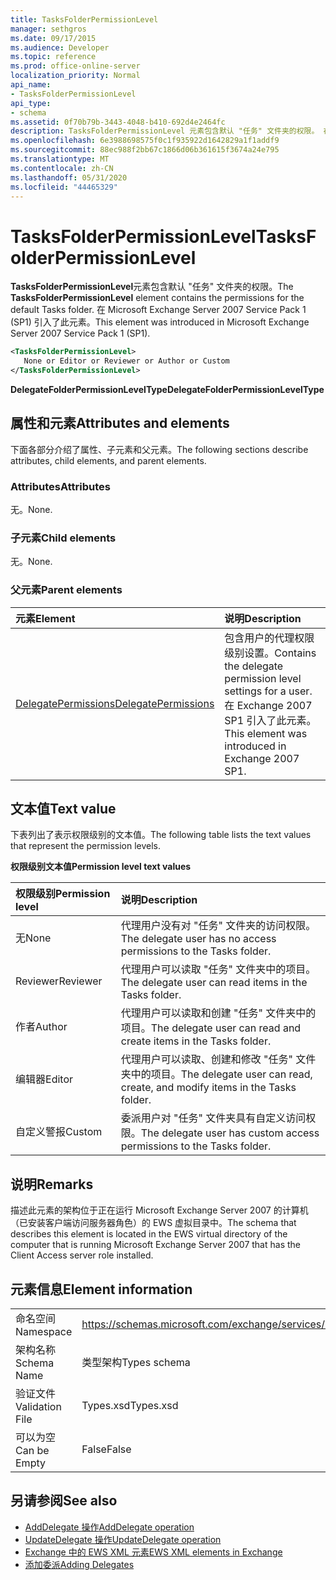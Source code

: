 ```yaml
---
title: TasksFolderPermissionLevel
manager: sethgros
ms.date: 09/17/2015
ms.audience: Developer
ms.topic: reference
ms.prod: office-online-server
localization_priority: Normal
api_name:
- TasksFolderPermissionLevel
api_type:
- schema
ms.assetid: 0f70b79b-3443-4048-b410-692d4e2464fc
description: TasksFolderPermissionLevel 元素包含默认 "任务" 文件夹的权限。 在 Microsoft Exchange Server 2007 Service Pack 1 (SP1) 引入了此元素。
ms.openlocfilehash: 6e3988698575f0c1f935922d1642829a1f1addf9
ms.sourcegitcommit: 88ec988f2bb67c1866d06b361615f3674a24e795
ms.translationtype: MT
ms.contentlocale: zh-CN
ms.lasthandoff: 05/31/2020
ms.locfileid: "44465329"
---
```

# <a name="tasksfolderpermissionlevel"></a><span data-ttu-id="8c03d-104">TasksFolderPermissionLevel</span><span class="sxs-lookup"><span data-stu-id="8c03d-104">TasksFolderPermissionLevel</span></span>

<span data-ttu-id="8c03d-105">**TasksFolderPermissionLevel**元素包含默认 "任务" 文件夹的权限。</span><span class="sxs-lookup"><span data-stu-id="8c03d-105">The **TasksFolderPermissionLevel** element contains the permissions for the default Tasks folder.</span></span> <span data-ttu-id="8c03d-106">在 Microsoft Exchange Server 2007 Service Pack 1 (SP1) 引入了此元素。</span><span class="sxs-lookup"><span data-stu-id="8c03d-106">This element was introduced in Microsoft Exchange Server 2007 Service Pack 1 (SP1).</span></span> 
  
```xml
<TasksFolderPermissionLevel>
   None or Editor or Reviewer or Author or Custom
</TasksFolderPermissionLevel>
```

<span data-ttu-id="8c03d-107">**DelegateFolderPermissionLevelType**</span><span class="sxs-lookup"><span data-stu-id="8c03d-107">**DelegateFolderPermissionLevelType**</span></span>

## <a name="attributes-and-elements"></a><span data-ttu-id="8c03d-108">属性和元素</span><span class="sxs-lookup"><span data-stu-id="8c03d-108">Attributes and elements</span></span>

<span data-ttu-id="8c03d-109">下面各部分介绍了属性、子元素和父元素。</span><span class="sxs-lookup"><span data-stu-id="8c03d-109">The following sections describe attributes, child elements, and parent elements.</span></span>
  
### <a name="attributes"></a><span data-ttu-id="8c03d-110">Attributes</span><span class="sxs-lookup"><span data-stu-id="8c03d-110">Attributes</span></span>

<span data-ttu-id="8c03d-111">无。</span><span class="sxs-lookup"><span data-stu-id="8c03d-111">None.</span></span>
  
### <a name="child-elements"></a><span data-ttu-id="8c03d-112">子元素</span><span class="sxs-lookup"><span data-stu-id="8c03d-112">Child elements</span></span>

<span data-ttu-id="8c03d-113">无。</span><span class="sxs-lookup"><span data-stu-id="8c03d-113">None.</span></span>
  
### <a name="parent-elements"></a><span data-ttu-id="8c03d-114">父元素</span><span class="sxs-lookup"><span data-stu-id="8c03d-114">Parent elements</span></span>

|<span data-ttu-id="8c03d-115">**元素**</span><span class="sxs-lookup"><span data-stu-id="8c03d-115">**Element**</span></span>|<span data-ttu-id="8c03d-116">**说明**</span><span class="sxs-lookup"><span data-stu-id="8c03d-116">**Description**</span></span>|
|:-----|:-----|
|[<span data-ttu-id="8c03d-117">DelegatePermissions</span><span class="sxs-lookup"><span data-stu-id="8c03d-117">DelegatePermissions</span></span>](delegatepermissions.md) <br/> |<span data-ttu-id="8c03d-118">包含用户的代理权限级别设置。</span><span class="sxs-lookup"><span data-stu-id="8c03d-118">Contains the delegate permission level settings for a user.</span></span> <span data-ttu-id="8c03d-119">在 Exchange 2007 SP1 引入了此元素。</span><span class="sxs-lookup"><span data-stu-id="8c03d-119">This element was introduced in Exchange 2007 SP1.</span></span>  <br/> |
   
## <a name="text-value"></a><span data-ttu-id="8c03d-120">文本值</span><span class="sxs-lookup"><span data-stu-id="8c03d-120">Text value</span></span>

<span data-ttu-id="8c03d-121">下表列出了表示权限级别的文本值。</span><span class="sxs-lookup"><span data-stu-id="8c03d-121">The following table lists the text values that represent the permission levels.</span></span>
  
<span data-ttu-id="8c03d-122">**权限级别文本值**</span><span class="sxs-lookup"><span data-stu-id="8c03d-122">**Permission level text values**</span></span>

|<span data-ttu-id="8c03d-123">**权限级别**</span><span class="sxs-lookup"><span data-stu-id="8c03d-123">**Permission level**</span></span>|<span data-ttu-id="8c03d-124">**说明**</span><span class="sxs-lookup"><span data-stu-id="8c03d-124">**Description**</span></span>|
|:-----|:-----|
|<span data-ttu-id="8c03d-125">无</span><span class="sxs-lookup"><span data-stu-id="8c03d-125">None</span></span>  <br/> |<span data-ttu-id="8c03d-126">代理用户没有对 "任务" 文件夹的访问权限。</span><span class="sxs-lookup"><span data-stu-id="8c03d-126">The delegate user has no access permissions to the Tasks folder.</span></span>  <br/> |
|<span data-ttu-id="8c03d-127">Reviewer</span><span class="sxs-lookup"><span data-stu-id="8c03d-127">Reviewer</span></span>  <br/> |<span data-ttu-id="8c03d-128">代理用户可以读取 "任务" 文件夹中的项目。</span><span class="sxs-lookup"><span data-stu-id="8c03d-128">The delegate user can read items in the Tasks folder.</span></span>  <br/> |
|<span data-ttu-id="8c03d-129">作者</span><span class="sxs-lookup"><span data-stu-id="8c03d-129">Author</span></span>  <br/> |<span data-ttu-id="8c03d-130">代理用户可以读取和创建 "任务" 文件夹中的项目。</span><span class="sxs-lookup"><span data-stu-id="8c03d-130">The delegate user can read and create items in the Tasks folder.</span></span>  <br/> |
|<span data-ttu-id="8c03d-131">编辑器</span><span class="sxs-lookup"><span data-stu-id="8c03d-131">Editor</span></span>  <br/> |<span data-ttu-id="8c03d-132">代理用户可以读取、创建和修改 "任务" 文件夹中的项目。</span><span class="sxs-lookup"><span data-stu-id="8c03d-132">The delegate user can read, create, and modify items in the Tasks folder.</span></span>  <br/> |
|<span data-ttu-id="8c03d-133">自定义警报</span><span class="sxs-lookup"><span data-stu-id="8c03d-133">Custom</span></span>  <br/> |<span data-ttu-id="8c03d-134">委派用户对 "任务" 文件夹具有自定义访问权限。</span><span class="sxs-lookup"><span data-stu-id="8c03d-134">The delegate user has custom access permissions to the Tasks folder.</span></span>  <br/> |
   
## <a name="remarks"></a><span data-ttu-id="8c03d-135">说明</span><span class="sxs-lookup"><span data-stu-id="8c03d-135">Remarks</span></span>

<span data-ttu-id="8c03d-136">描述此元素的架构位于正在运行 Microsoft Exchange Server 2007 的计算机（已安装客户端访问服务器角色）的 EWS 虚拟目录中。</span><span class="sxs-lookup"><span data-stu-id="8c03d-136">The schema that describes this element is located in the EWS virtual directory of the computer that is running Microsoft Exchange Server 2007 that has the Client Access server role installed.</span></span>
  
## <a name="element-information"></a><span data-ttu-id="8c03d-137">元素信息</span><span class="sxs-lookup"><span data-stu-id="8c03d-137">Element information</span></span>

|||
|:-----|:-----|
|<span data-ttu-id="8c03d-138">命名空间</span><span class="sxs-lookup"><span data-stu-id="8c03d-138">Namespace</span></span>  <br/> |https://schemas.microsoft.com/exchange/services/2006/types  <br/> |
|<span data-ttu-id="8c03d-139">架构名称</span><span class="sxs-lookup"><span data-stu-id="8c03d-139">Schema Name</span></span>  <br/> |<span data-ttu-id="8c03d-140">类型架构</span><span class="sxs-lookup"><span data-stu-id="8c03d-140">Types schema</span></span>  <br/> |
|<span data-ttu-id="8c03d-141">验证文件</span><span class="sxs-lookup"><span data-stu-id="8c03d-141">Validation File</span></span>  <br/> |<span data-ttu-id="8c03d-142">Types.xsd</span><span class="sxs-lookup"><span data-stu-id="8c03d-142">Types.xsd</span></span>  <br/> |
|<span data-ttu-id="8c03d-143">可以为空</span><span class="sxs-lookup"><span data-stu-id="8c03d-143">Can be Empty</span></span>  <br/> |<span data-ttu-id="8c03d-144">False</span><span class="sxs-lookup"><span data-stu-id="8c03d-144">False</span></span>  <br/> |
   
## <a name="see-also"></a><span data-ttu-id="8c03d-145">另请参阅</span><span class="sxs-lookup"><span data-stu-id="8c03d-145">See also</span></span>

- [<span data-ttu-id="8c03d-146">AddDelegate 操作</span><span class="sxs-lookup"><span data-stu-id="8c03d-146">AddDelegate operation</span></span>](adddelegate-operation.md)
- [<span data-ttu-id="8c03d-147">UpdateDelegate 操作</span><span class="sxs-lookup"><span data-stu-id="8c03d-147">UpdateDelegate operation</span></span>](updatedelegate-operation.md)
- [<span data-ttu-id="8c03d-148">Exchange 中的 EWS XML 元素</span><span class="sxs-lookup"><span data-stu-id="8c03d-148">EWS XML elements in Exchange</span></span>](ews-xml-elements-in-exchange.md)
- [<span data-ttu-id="8c03d-149">添加委派</span><span class="sxs-lookup"><span data-stu-id="8c03d-149">Adding Delegates</span></span>](https://msdn.microsoft.com/library/3a744150-66a3-4a13-9433-793603ba5038%28Office.15%29.aspx)

